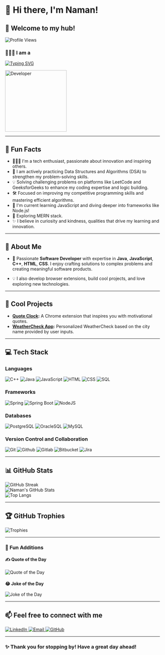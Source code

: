 # 👋 Hi there, I'm Naman!
## 📍 Welcome to my hub! ##

![Profile Views](https://komarev.com/ghpvc/?username=LeadGeekSquad&color=blueviolet&style=flat-square)

### 👨🏻‍💻 I am a

[![Typing SVG](https://readme-typing-svg.herokuapp.com?font=Fira+Code&size=25&pause=1000&color=F70000&width=800&lines=Software+Engineer;Problem+Solver;Bug+Squasher;Tech+Enthusiast;Code+Whisperer;Logical+Thinker;Algorithm+Explorer;Passionate+Technophile;Knowledge+Seeker;Curious+Explorer;Lifelong+Learner)](https://git.io/typing-svg) 

<img src="https://media.giphy.com/media/qgQUggAC3Pfv687qPC/giphy.gif" alt="Developer" width="200"/>

---

## 🎉 Fun Facts

- 👨🏻‍💻 I'm a tech enthusiast, passionate about innovation and inspiring others.
- 🌱 I am actively practicing Data Structures and Algorithms (DSA) to strengthen my problem-solving skills.
- 💡 Solving challenging problems on platforms like LeetCode and GeeksforGeeks to enhance my coding expertise and logic building.
- 🛠️ Focused on improving my competitive programming skills and mastering efficient algorithms.
- 🌱 I'm current learning JavaScript and diving deeper into frameworks like Node.js! 
- 🧭 Exploring MERN stack.
- ✨ I believe in curiosity and kindness, qualities that drive my learning and innovation.

---

## 🚀 About Me  

- 🌟 Passionate **Software Developer** with expertise in **Java**, **JavaScript**, **C++**, **HTML**, **CSS**. I enjoy crafting solutions to complex problems and creating meaningful software products.  

- 💡 I also develop browser extensions, build cool projects, and love exploring new technologies.  

---

## 🌟 Cool Projects  

- **[Quote Clock](https://chromewebstore.google.com/detail/quote-clock/dbladalnnhlabhpnnjchhnaemidbkieo):** A Chrome extension that inspires you with motivational quotes.  
- **[WeatherCheck App](https://github.com/LeadGeekSquad/WeatherCheck):** Personalized WeatherCheck based on the city name provided by user inputs.  

---

## 💻 Tech Stack  

### **Languages**

<p align="left">
<img src="https://img.shields.io/badge/C++-874726?style=for-the-badge&logo=cplusplus&logoColor=white" alt="C++" />
<img src="https://img.shields.io/badge/Java-ED8B00?style=for-the-badge&logo=java&logoColor=white" alt="Java" />
<img src="https://img.shields.io/badge/JavaScript-F7DF1E?style=for-the-badge&logo=javascript&logoColor=black" alt="JavaScript" />
<img src="https://img.shields.io/badge/HTML5-E34F26?style=for-the-badge&logo=html5&logoColor=white" alt="HTML" />
<img src="https://img.shields.io/badge/CSS3-1572B6?style=for-the-badge&logo=css3&logoColor=white" alt="CSS" />
<img src="https://img.shields.io/badge/SQL-4E5T7U?style=for-the-badge&logo=sql&logoColor=white" alt="SQL" />
</p>

### **Frameworks**  

<p align="left">
<img src="https://img.shields.io/badge/spring-6DB198?style=for-the-badge&logo=spring&logoColor=white" alt="Spring" />
<img src="https://img.shields.io/badge/spring_boot-6DB33F?style=for-the-badge&logo=spring-boot&logoColor=white" alt="Spring Boot" />
<img src="https://img.shields.io/badge/node_js-Y641U7?style=for-the-badge&logo=node.js&logoColor=white" alt="NodeJS" />
</p>  

### **Databases**  

<p align="left">
<img src="https://img.shields.io/badge/PostgreSQL-316192?style=for-the-badge&logo=postgresql&logoColor=white" alt="PostgreSQL" />
<img src="https://img.shields.io/badge/OracleSQL-BB761E?style=for-the-badge&logo=oraclesql&logoColor=white" alt="OracleSQL" />
<img src="https://img.shields.io/badge/MySQL-FF5733?style=for-the-badge&logo=mysql&logoColor=white" alt="MySQL" />
</p>

### **Version Control and Collaboration**  

<p align="left">
<img src="https://img.shields.io/badge/git-8B0000?style=for-the-badge&logo=git&logoColor=white" alt="Git" />
<img src="https://img.shields.io/badge/github-000000?style=for-the-badge&logo=github&logoColor=white" alt="Github" />
<img src="https://img.shields.io/badge/gitlab-DC143C?style=for-the-badge&logo=gitlab&logoColor=white" alt="Gitlab" />
<img src="https://img.shields.io/badge/bitbucket-0000FF?style=for-the-badge&logo=bitbucket&logoColor=white" alt="Bitbucket" />
<img src="https://img.shields.io/badge/jira-1A237E?style=for-the-badge&logo=jira&logoColor=white" alt="Jira" />
</p>

---

## 📊 GitHub Stats  

![GitHub Streak](https://github-readme-streak-stats.herokuapp.com/?user=LeadGeekSquad&theme=radical)  
![Naman's GitHub Stats](https://github-readme-stats.vercel.app/api?username=LeadGeekSquad&show_icons=true&theme=radical&hide_border=true&count_private=true)  
![Top Langs](https://github-readme-stats.vercel.app/api/top-langs/?username=LeadGeekSquad&layout=compact&theme=radical&hide_border=true)

---

## 🏆 GitHub Trophies  

![Trophies](https://github-profile-trophy.vercel.app/?username=LeadGeekSquad&theme=radical&no-frame=true&column=7)

---

### 🌈 Fun Additions

#### ✍️ Quote of the Day

<p align="left">
  <img src="https://quotes-github-readme.vercel.app/api?type=horizontal&theme=radical" alt="Quote of the Day" />
</p>

#### 😂 Joke of the Day

<p align="left">
  <img src="https://readme-jokes.vercel.app/api?theme=radical" alt="Joke of the Day" />
</p>

---

## 📫 Feel free to connect with me

<p align="left">
  <a href="https://www.linkedin.com/in/naman-patel-929135322/" target="_blank">
    <img src="https://img.shields.io/badge/LinkedIn-%230077B5.svg?style=for-the-badge&logo=linkedin&logoColor=white" alt="LinkedIn" />
  </a>
  <a href="mailto:npsupergeek@gmail.com" target="_blank">
    <img src="https://img.shields.io/badge/Email-D14836?style=for-the-badge&logo=gmail&logoColor=white" alt="Email" />
  </a>
  <a href="https://github.com/LeadGeekSquad" target="_blank">
    <img src="https://img.shields.io/badge/GitHub-181717?style=for-the-badge&logo=github&logoColor=white" alt="GitHub" />
  </a>
</p>

---

### ✨ Thank you for stopping by! Have a great day ahead!